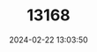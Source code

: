 ---
title: "13168"
category: "Meriones sacramenti"
draft: false
date: 2024-02-22 13:03:50
languages:
  English: ["Buxton's Jird"]
---